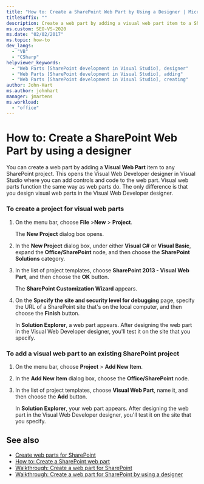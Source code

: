 ```yaml
---
title: "How to: Create a SharePoint Web Part by Using a Designer | Microsoft Docs"
titleSuffix: ""
description: Create a web part by adding a visual web part item to a SharePoint project, which opens the Visual Web Developer designer in Visual Studio.
ms.custom: SEO-VS-2020
ms.date: "02/02/2017"
ms.topic: how-to
dev_langs:
  - "VB"
  - "CSharp"
helpviewer_keywords:
  - "Web Parts [SharePoint development in Visual Studio], designer"
  - "Web Parts [SharePoint development in Visual Studio], adding"
  - "Web Parts [SharePoint development in Visual Studio], creating"
author: John-Hart
ms.author: johnhart
manager: jmartens
ms.workload:
  - "office"
---
```

# How to: Create a SharePoint Web Part by using a designer
  You can create a web part by adding a **Visual Web Part** item to any SharePoint project. This opens the Visual Web Developer designer in Visual Studio where you can add controls and code to the web part. Visual web parts function the same way as web parts do. The only difference is that you design visual web parts in the Visual Web Developer designer.

### To create a project for visual web parts

1. On the menu bar, choose **File** >**New** > **Project**.

     The **New Project** dialog box opens.

2. In the **New Project** dialog box, under either **Visual C#** or **Visual Basic**, expand the **Office/SharePoint** node, and then choose the **SharePoint Solutions** category.

3. In the list of project templates, choose **SharePoint 2013 - Visual Web Part**, and then choose the **OK** button.

     The **SharePoint Customization Wizard** appears.

4. On the **Specify the site and security level for debugging** page, specify the URL of a SharePoint site that's on the local computer, and then choose the **Finish** button.

     In **Solution Explorer**, a web part appears. After designing the web part in the Visual Web Developer designer, you'll test it on the site that you specify.

### To add a visual web part to an existing SharePoint project

1. On the menu bar, choose **Project** > **Add New Item**.

2. In the **Add New Item** dialog box, choose the **Office/SharePoint** node.

3. In the list of project templates, choose **Visual Web Part**, name it, and then choose the **Add** button.

     In **Solution Explorer**, your web part appears. After designing the web part in the Visual Web Developer designer, you'll test it on the site that you specify.

## See also
- [Create web parts for SharePoint](../sharepoint/creating-web-parts-for-sharepoint.md)
- [How to: Create a SharePoint web part](../sharepoint/how-to-create-a-sharepoint-web-part.md)
- [Walkthrough: Create a web part for SharePoint](../sharepoint/walkthrough-creating-a-web-part-for-sharepoint.md)
- [Walkthrough: Create a web part for SharePoint by using a designer](../sharepoint/walkthrough-creating-a-web-part-for-sharepoint-by-using-a-designer.md)
